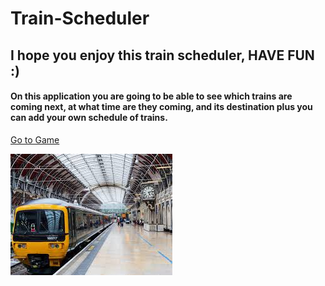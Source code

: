 # Train-Scheduler
## I hope you enjoy this train scheduler, HAVE FUN :)
#### On this application you are going to be able to see which trains are coming next, at what time are they coming, and its destination plus you can add your own schedule of trains.

[Go to Game](https://valeria-og.github.io/Train-Scheduler/index)

![Image](https://github.com/Valeria-OG/Reponsive-Portafolio/blob/master/assets/images/Bote4.jpg)

